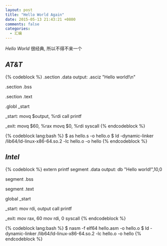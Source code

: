 ```yaml
---
layout: post
title: "Hello World Again"
date: 2015-05-13 21:43:21 +0800
comments: false
categories: 
  - 汇编
---
```


_Hello World_ 很经典, 所以不得不来一个

<!--more-->

## _AT&T_

{% codeblock %}
.section .data
output:
    .asciz "Hello world!\n"

.section .bss

.section .text

.globl _start

_start:
    movq $output, %rdi
    call printf

_exit:
    movq $60, %rax
    movq $0, %rdi
    syscall
{% endcodeblock %}

{% codeblock lang:bash %}
$ as hello.s -o hello.o
$ ld  -dynamic-linker /lib64/ld-linux-x86-64.so.2 -lc hello.o -o hello
{% endcodeblock %}

## _Intel_

{% codeblock %}
extern printf
segment .data
output: db  "Hello world!",10,0

segment .bss

segment .text

global _start

_start:
    mov rdi, output
    call printf

_exit:
    mov rax, 60
    mov rdi, 0
    syscall
{% endcodeblock %}
	
{% codeblock lang:bash %}
$ nasm -f elf64 hello.asm -o hello.o
$ ld  -dynamic-linker /lib64/ld-linux-x86-64.so.2 -lc hello.o -o hello
{% endcodeblock %}